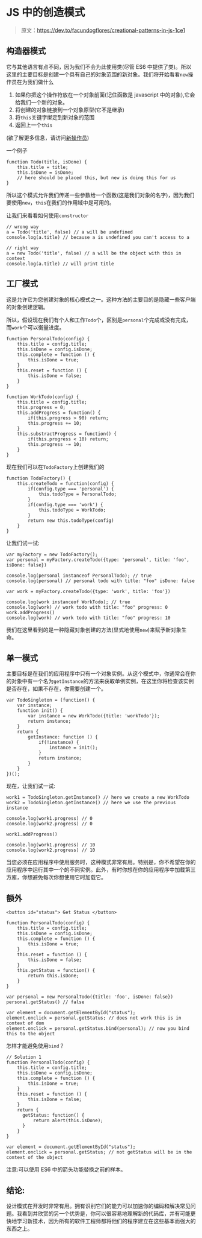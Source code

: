 # JS 中的创造模式

> 原文：<https://dev.to/facundogflores/creational-patterns-in-js-1ce1>

## 构造器模式

它与其他语言有点不同，因为我们不会为此使用类(尽管 ES6 中提供了类)。所以这里的主要目标是创建一个具有自己的对象范围的新对象。我们将开始看看`new`操作员在为我们做什么

1.  如果你把这个操作符放在一个对象前面(记住函数是 javascript 中的对象),它会给我们一个新的对象。
2.  将创建的对象链接到一个对象原型(它不是继承)
3.  将`this`关键字绑定到新对象的范围
4.  返回上一个`this`

(欲了解更多信息，请访问[新操作员](https://developer.mozilla.org/en-US/docs/Web/JavaScript/Reference/Operators/new))

一个例子

```
function Todo(title, isDone) {
    this.title = title;
    this.isDone = isDone;
    // here should be placed this, but new is doing this for us
} 
```

所以这个模式允许我们传递一些参数给一个函数(这是我们对象的名字)，因为我们要使用`new`，`this`在我们的作用域中是可用的。

让我们来看看如何使用`constructor`

```
// wrong way
a = Todo('title', false) // a will be undefined
console.log(a.title) // because a is undefined you can't access to a

// right way
a = new Todo('title', false) // a will be the object with this in context
console.log(a.title) // will print title 
```

## 工厂模式

这是允许它为您创建对象的核心模式之一。这种方法的主要目的是隐藏一些客户端的对象创建逻辑。

所以，假设现在我们有个人和工作`Todo`个，区别是`personal`个完成或没有完成，而`work`个可以衡量进度。

```
function PersonalTodo(config) {
    this.title = config.title;
    this.isDone = config.isDone;
    this.complete = function () {
        this.isDone = true;
    }
    this.reset = function () {
        this.isDone = false;
    }
} 
```

```
function WorkTodo(config) {
    this.title = config.title;
    this.progress = 0;
    this.addProgress = function() {
        if(this.progress > 90) return;
        this.progress += 10;
    }
    this.substractProgress = function() {
        if(this.progress < 10) return;
        this.progress -= 10;
    }
} 
```

现在我们可以在`TodoFactory`上创建我们的

```
function TodoFactory() {
    this.createTodo = function(config) {
        if(config.type === 'personal') {
            this.todoType = PersonalTodo;
        }
        if(config.type === 'work') {
            this.todoType = WorkTodo;
        }
        return new this.todoType(config)
    }
} 
```

让我们试一试:

```
var myFactory = new TodoFactory();
var personal = myFactory.createTodo({type: 'personal', title: 'foo', isDone: false})

console.log(personal instanceof PersonalTodo); // true
console.log(personal) // personal todo with title: "foo" isDone: false

var work = myFactory.createTodo({type: 'work', title: 'foo'})

console.log(work instanceof WorkTodo); // true
console.log(work) // work todo with title: "foo" progress: 0
work.addProgress()
console.log(work) // work todo with title: "foo" progress: 10 
```

我们在这里看到的是一种隐藏对象创建的方法(显式地使用`new`)来赋予新对象生命。

## 单一模式

主要目标是在我们的应用程序中只有一个对象实例。从这个模式中，你通常会在你的对象中有一个名为`getInstance`的方法来获取单例实例，在这里你将检查该实例是否存在，如果不存在，你需要创建一个。

```
var TodoSingleton = (function() {
    var instance;
    function init() {
        var instance = new WorkTodo({title: 'workTodo'});
        return instance;
    }
    return {
        getInstance: function () {
            if(!instance) {
                instance = init();
            }
            return instance;
        }
    }
})(); 
```

现在，让我们试一试:

```
work1 = TodoSingleton.getInstance() // here we create a new WorkTodo
work2 = TodoSingleton.getInstance() // here we use the previous instance

console.log(work1.progress) // 0
console.log(work2.progress) // 0

work1.addProgress()

console.log(work1.progress) // 10
console.log(work2.progress) // 10 
```

当您必须在应用程序中使用服务时，这种模式非常有用。特别是，你不希望在你的应用程序中运行其中一个的不同实例。此外，有时你想在你的应用程序中加载第三方库，你想避免每次你想使用它时加载它。

## 额外

```
<button id="status"> Get Status </button> 
```

```
function PersonalTodo(config) {
    this.title = config.title;
    this.isDone = config.isDone;
    this.complete = function () {
        this.isDone = true;
    }
    this.reset = function () {
        this.isDone = false;
    }
    this.getStatus = function() {
        return this.isDone;
    }
}

var personal = new PersonalTodo({title: 'foo', isDone: false})
personal.getStatus() // false

var element = document.getElementById("status");
element.onclick = personal.getStatus; // does not work this is in context of dom
element.onclick = personal.getStatus.bind(personal); // now you bind this to the object 
```

怎样才能避免使用`bind`？

```
// Solution 1
function PersonalTodo(config) {
    this.title = config.title;
    this.isDone = config.isDone;
    this.complete = function () {
        this.isDone = true;
    }
    this.reset = function () {
        this.isDone = false;
    }
    return {
      getStatus: function() {
          return alert(this.isDone);
      }
    }
}

var element = document.getElementById("status");
element.onclick = personal.getStatus; // not getStatus will be in the context of the object 
```

注意:可以使用 ES6 中的箭头功能替换之前的样本。

## 结论:

设计模式在开发时非常有用。拥有识别它们的能力可以加速你的编码和解决常见问题。我看到并欣赏的另一个优势是，你可以很容易地理解新的代码库，并有可能更快地学习新技术，因为所有的软件工程师都将他们的程序建立在这些基本而强大的东西之上。